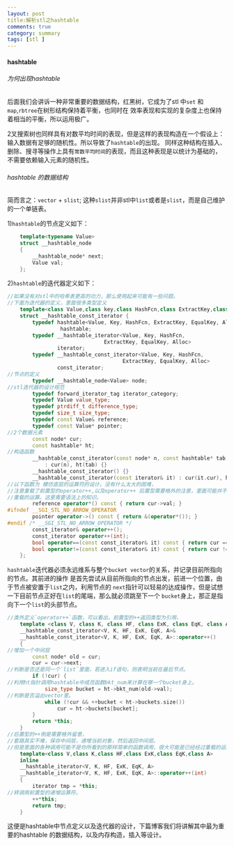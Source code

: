 ```yaml
---
layout: post
title:解析stl之hashtable
comments: true
category: summary
tags: [stl ]  
--- 
```

#### hashtable 


###### 为何出现hashtable 
后面我们会讲诉一种非常重要的数据结构，红黑树，它成为了stl 中`set` 和`map`,`rbtree`在树形结构保持着平衡，也同时在
效率表现和实现的复杂度上也保持着相当的平衡，所以运用极广。 

2叉搜索树也同样具有对数平均时间的表现，但是这样的表现构造在一个假设上：输入数据有足够的随机性。所以导致了`hashtable`的出现。 
同样这种结构在插入、删除、搜寻等操作上具有`常数平均时间`的表现，而且这种表现是以统计为基础的，不需要依赖输入元素的随机性。 


###### hashtable 的数据结构 
简而言之：`vector` + `slist`;
这种`slist`并非stl中`list`或者是`slist`，而是自己维护的一个单链表。

1)`hashtable`的节点定义如下：
```c++ 
    template<typename Value>
    struct __hashtable_node
    {
        __hashtable_node* next;
        Value val;
    };
```
2)`hashtable`的迭代器定义如下： 
```c++ 
//如果没有对stl中的哈希表更高的功力，那么使用起来可能有一些问题。
//下面为迭代器的定义，里面很多类型定义
    template<class Value,class key,class HashFcn,class ExtractKey,class EqualKey,class Alloc>
    struct __hashtable_const_iterator {
        typedef hashtable<Value, Key, HashFcn, ExtractKey, EqualKey, Alloc>
                 hashtable;
        typedef __hashtable_iterator<Value, Key, HashFcn, 
                               ExtractKey, EqualKey, Alloc>
                iterator;
        typedef __hashtable_const_iterator<Value, Key, HashFcn, 
                                     ExtractKey, EqualKey, Alloc>
                const_iterator;
//节点的定义
        typedef __hashtable_node<Value> node;
//stl迭代器的设计规范
        typedef forward_iterator_tag iterator_category;
        typedef Value value_type;
        typedef ptrdiff_t difference_type;
        typedef size_t size_type;
        typedef const Value& reference;
        typedef const Value* pointer;
//2个数据元素
        const node* cur;
        const hashtable* ht;
//构造函数
        __hashtable_const_iterator(const node* n, const hashtable* tab)
            : cur(n), ht(tab) {}
        __hashtable_const_iterator() {}
        __hashtable_const_iterator(const iterator& it) : cur(it.cur), ht(it.ht) {}
//以下函数为 模仿底层的运算符的设计。没有什么太大的困难，
//注意重载了前置型的operator++,以及operator++ 后置型需要格外的注意，里面可能并不是原声的运算符，而是已经经过
//重载的运算。这里需要语法上的知识。
        reference operator*() const { return cur->val; }
#ifndef __SGI_STL_NO_ARROW_OPERATOR
        pointer operator->() const { return &(operator*()); }
#endif /* __SGI_STL_NO_ARROW_OPERATOR */
        const_iterator& operator++();
        const_iterator operator++(int);
        bool operator==(const const_iterator& it) const { return cur == it.cur; }
        bool operator!=(const const_iterator& it) const { return cur != it.cur; }
    };

```
`hashtable`迭代器必须永远维系与整个`bucket vector`的关系，并记录目前所指向的节点。其前进的操作
是首先尝试从目前所指向的节点出发，前进一个位置，由于节点被安置于`list`之内，利用节点的
`next`指针可以轻易的达成操作，但是试想一下目前节点正好在`list`的尾端，那么就必须跳至下一个
`bucket`身上，那正是指向下一个`list`的头部节点。
```c++
//类外定义`operator++`函数，可以看出，前置型的++返回类型为引用，
    template <class V, class K, class HF, class ExK, class EqK, class A>
    __hashtable_const_iterator<V, K, HF, ExK, EqK, A>&
    __hashtable_const_iterator<V, K, HF, ExK, EqK, A>::operator++()
    {
//增加一个中间层
        const node* old = cur;
        cur = cur->next;
//判断是否还是同一个`list`里面，若进入if语句，则表明当前在最后节点。
        if (!cur) {
//利用ht指针调用hashtable中成员函数bkt_num来计算在哪一个bucket身上。
            size_type bucket = ht->bkt_num(old->val);
//判断是否溢出vector里。
            while (!cur && ++bucket < ht->buckets.size())
                cur = ht->buckets[bucket];
        }
        return *this;
    }
//后置型的++倒是需要格外留意，
//套路其实不难，保存中间层，递增当前对象，然后返回中间层。
//但是里面的各种调用可能不是你所看到的那样简单的函数调用，很大可能是已经经过重载的运算符。   
    template<class V,class K,class HF,class ExK,class EqK,class A>
    inline 
    __hashtable_iterator<V, K, HF, ExK, EqK, A>
    __hashtable_iterator<V, K, HF, ExK, EqK, A>::operator++(int)
    {
        iterator tmp = *this;
//转调用前置型的递增运算符。
        ++*this;
        return tmp;
    }
```

这便是hashtable中节点定义以及迭代器的设计，下篇博客我们将讲解其中最为重要的hashtable
的数据结构，以及内存构造，插入等设计。
